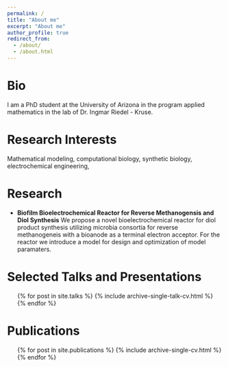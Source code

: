 ```yaml
---
permalink: /
title: "About me"
excerpt: "About me"
author_profile: true
redirect_from: 
  - /about/
  - /about.html
---
```

Bio
======
I am a PhD student at the University of Arizona in the program applied mathematics in the lab of Dr. Ingmar Riedel - Kruse.

Research Interests
======
Mathematical modeling, computational biology, synthetic biology, electrochemical engineering, 

Research 
======
+ **Biofilm Bioelectrochemical Reactor for Reverse Methanogensis and Diol Synthesis** We propose a novel bioelectrochemical reactor for diol product synthesis utilizing microbia consortia for reverse methanogeneis with a bioanode as a terminal electron acceptor. For the reactor we introduce a model for design and optimization of model paramaters.


Selected Talks and Presentations
=======
  <ul>{% for post in site.talks %}
    {% include archive-single-talk-cv.html %}
  {% endfor %}</ul>
  
Publications
=======
  <ul>{% for post in site.publications %}
    {% include archive-single-cv.html %}
  {% endfor %}</ul>
